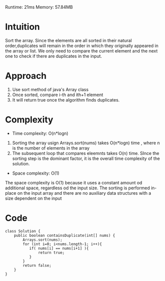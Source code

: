 Runtime: 21ms
Memory: 57.84MB

# Intuition
<!-- Describe your first thoughts on how to solve this problem. -->
Sort the array. Since the elements are all sorted in their natural order,duplicates will remain in the order in which they originally appeared in the array or list. We only need to compare the current element and the next one to check if there are duplicates in the input. 

# Approach
<!-- Describe your approach to solving the problem. -->
1. Use sort method of java's Array class
2. Once sorted, compare i-th and ith+1 element
3. It will return true once the algorithm finds duplicates.

# Complexity
- Time complexity: O(n*logn)
<!-- Add your time complexity here, e.g. $$O(n)$$ -->
1. Sorting the array usign Arrays.sort(nums) takes O(n*logn) time , where n is the number of elements in the array
2. The subsequent loop that compares eleemnts takes O(n) time. 
SInce the sorting step is the dominant factor, it is the overall time complexity of the solution.

- Space complexity: O(1)
<!-- Add your space complexity here, e.g. $$O(n)$$ -->
The space complexity is O(1) because it uses a constant amount od additional space, regardless od the input size. The sorting is performed in-place on the input array and there are no auxiliary data structures with a size dependent on the input

# Code
```
class Solution {
    public boolean containsDuplicate(int[] nums) {
        Arrays.sort(nums);
        for (int i=0; i<nums.length-1; i++){
           if( nums[i] == nums[i+1] ){
               return true;
           }
        }
        return false;
    }
}
```
